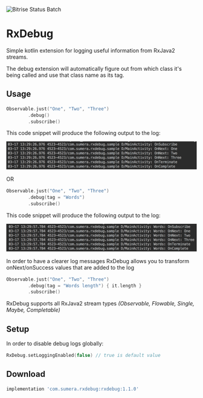 ![Bitrise Status Batch](https://www.bitrise.io/app/a1b4cf0e7fbe4f37/status.svg?token=6OMQfWN2YTSCYO9SXU-v3w&branch=master)

# RxDebug
Simple kotlin extension for logging useful information from RxJava2 streams.

The debug extension will automatically figure out from which class it's being called and use that class name as its tag.

## Usage
```Kotlin
Observable.just("One", "Two", "Three")
        .debug()
        .subscribe()
```

This code snippet will produce the following output to the log:

<img src="images/log_without_tag.png" width="800">

OR

```Kotlin
Observable.just("One", "Two", "Three")
        .debug(tag = "Words")
        .subscribe()
```

This code snippet will produce the following output to the log:

<img src="images/log_with_tag.png" width="800">

In order to have a clearer log messages RxDebug allows you to transform onNext/onSuccess values that are added to the log

```Kotlin
Observable.just("One", "Two", "Three")
        .debug(tag = "Words length") { it.length }
        .subscribe()
```

RxDebug supports all RxJava2 stream types _(Observable, Flowable, Single, Maybe, Completable)_

## Setup

In order to disable debug logs globally:

```Kotlin
RxDebug.setLoggingEnabled(false) // true is default value
```

## Download
```groovy
implementation 'com.sumera.rxdebug:rxdebug:1.1.0'
```
